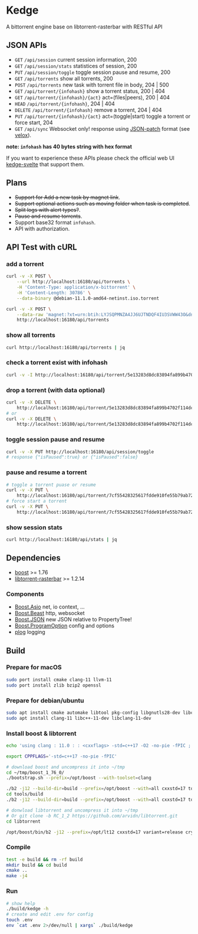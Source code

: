 Kedge
===

A bittorrent engine base on libtorrent-rasterbar with RESTful API

JSON APIs
---

* `GET` `/api/session` current session information, 200
* `GET` `/api/session/stats` statistices of session, 200
* `PUT` `/api/session/toggle` toggle session pause and resume, 200
* `GET` `/api/torrents` show all torrents, 200
* `POST` `/api/torrents` new task with torrent file in body, 204 | 500
* `GET` `/api/torrent/{infohash}` show a torrent status, 200 | 404
* `GET` `/api/torrent/{infohash}/{act}` act=(files|peers), 200 | 404
* `HEAD` `/api/torrent/{infohash}`, 204 | 404
* `DELETE` `/api/torrent/{infohash}` remove a torrent, 204 | 404
* `PUT` `/api/torrent/{infohash}/{act}` act=(toggle|start) toggle a torrent or force start, 204
* `GET` `/api/sync` Websocket only! response using [JSON-patch](https://tools.ietf.org/html/rfc6902) format (see [velox](https://github.com/jpillora/velox)).

**note: `infohash` has 40 bytes string with hex format**

If you want to experience these APIs please check the official web UI [kedge-svelte](https://github.com/liut/kedge-svelte) that support them.

Plans
---
* <del>Support for Add a new task by magnet link</del>.
* <del>Support optional actions such as moving folder when task is completed</del>.
* <del>Split logs with alert types?</del>.
* <del>Pause and resume torrents</del>.
* Support base32 format `infohash`.
* API with authorization.

## API Test with cURL

### add a torrent
```bash
curl -v -X POST \
	--url http://localhost:16180/api/torrents \
	-H 'Content-Type: application/x-bittorrent' \
	-H 'Content-Length: 30786' \
	--data-binary @debian-11.1.0-amd64-netinst.iso.torrent

curl -v -X POST \
	--data-raw 'magnet:?xt=urn:btih:LYJSQPMNZA4JJ6UJTNDQF4IU3SVWW43O&dn=debian-mac-10.10.0-amd64-netinst.iso&xl=351272960&tr=http%3A%2F%2Fbttracker.debian.org%3A6969%2Fannounce' \
	http://localhost:16180/api/torrents

```

### show all torrents
```bash
curl http://localhost:16180/api/torrents | jq
```

### check a torrent exist with infohash
```bash
curl -v -I http://localhost:16180/api/torrent/5e13283d8dc83894fa899b4702f114dcab6b736e
```

### drop a torrent (with data optional)
```bash
curl -v -X DELETE \
	http://localhost:16180/api/torrent/5e13283d8dc83894fa899b4702f114dcab6b736e
# or
curl -v -X DELETE \
	http://localhost:16180/api/torrent/5e13283d8dc83894fa899b4702f114dcab6b736e/with_data
```

### toggle session pause and resume
```bash
curl -v -X PUT http://localhost:16180/api/session/toggle
# response {"isPaused":true} or {"isPaused":false}
```

### pause and resume a torrent
```bash
# toggle a torrent puase or resume
curl -v -X PUT \
	http://localhost:16180/api/torrent/7cf55428325617fdde910fe55b79ab72be937924/toggle
# force start a torrent
curl -v -X PUT \
	http://localhost:16180/api/torrent/7cf55428325617fdde910fe55b79ab72be937924/start
```

### show session stats
```bash
curl http://localhost:16180/api/stats | jq
```

## Dependencies
* [boost](https://www.boost.org/users/download/) >= 1.76
* [libtorrent-rasterbar](https://github.com/arvidn/libtorrent/releases) >= 1.2.14

### Components
* [Boost.Asio](https://github.com/boostorg/asio) net, io context, ...
* [Boost.Beast](https://github.com/boostorg/beast) http, websocket
* [Boost.JSON](https://github.com/boostorg/json) new JSON relative to PropertyTree!
* [Boost.ProgramOption](https://github.com/boostorg/program_options) config and options
* [plog](https://github.com/SergiusTheBest/plog) logging

## Build

### Prepare for macOS
```bash
sudo port install cmake clang-11 llvm-11
sudo port install zlib bzip2 openssl
```

### Prepare for debian/ubuntu
```bash
sudo apt install cmake automake libtool pkg-config libgnutls28-dev libcurl4-gnutls-dev zlib1g-dev
sudo apt install clang-11 libc++-11-dev libclang-11-dev
```

### Install boost & libtorrent

```bash
echo 'using clang : 11.0 : : <cxxflags> -std=c++17 -O2 -no-pie -fPIC ;' >> ~/user-config.jam

export CPPFLAGS='-std=c++17 -no-pie -fPIC'

# download boost and uncompress it into ~/tmp
cd ~/tmp/boost_1_76_0/
./bootstrap.sh --prefix=/opt/boost --with-toolset=clang

./b2 -j12 --build-dir=build --prefix=/opt/boost --with=all cxxstd=17 toolset=clang link=static runtime-link=static variant=release threading=multi install
cd tools/build
./b2 -j12 --build-dir=build --prefix=/opt/boost --with=all cxxstd=17 toolset=clang variant=release install

# donwload libtorrent and uncompress it into ~/tmp
# Or git clone -b RC_1_2 https://github.com/arvidn/libtorrent.git
cd libtorrent

/opt/boost/bin/b2 -j12 --prefix=/opt/lt12 cxxstd=17 variant=release crypto=openssl link=static runtime-link=static install
```

### Compile
```bash
test -e build && rm -rf build
mkdir build && cd build
cmake ..
make -j4
```

### Run
```bash
# show help
./build/kedge -h
# create and edit .env for config
touch .env
env `cat .env 2>/dev/null | xargs` ./build/kedge
```


